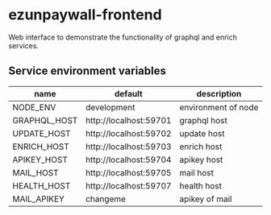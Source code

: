 # ezunpaywall-frontend

Web interface to demonstrate the functionality of graphql and enrich services.

## Service environment variables

| name | default | description |
| --- | --- | --- |
| NODE_ENV | development | environment of node |
| GRAPHQL_HOST | http://localhost:59701 | graphql host |
| UPDATE_HOST | http://localhost:59702 | update host |
| ENRICH_HOST | http://localhost:59703 | enrich host |
| APIKEY_HOST | http://localhost:59704 | apikey host |
| MAIL_HOST | http://localhost:59705 | mail host |
| HEALTH_HOST | http://localhost:59707 | health host |
| MAIL_APIKEY | changeme | apikey of mail |
